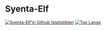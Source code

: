 ﻿# Syenta-Elf
 
 [![Syenta-Elf'in Github İstatistikleri](https://github-readme-stats.vercel.app/api?username=Syenta-Elf&show_icons=true&theme=cobalt)](https://github.com/anuraghazra/github-readme-stats)
[![Top Langs](https://github-readme-stats.vercel.app/api/top-langs/?username=Syenta-Elf&layout=compact&theme=synthwave)](https://github.com/anuraghazra/github-readme-stats)
